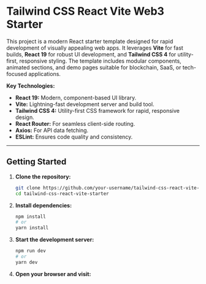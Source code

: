 # Tailwind CSS React Vite Web3 Starter

This project is a modern React starter template designed for rapid development of visually appealing web apps. It leverages **Vite** for fast builds, **React 19** for robust UI development, and **Tailwind CSS 4** for utility-first, responsive styling. The template includes modular components, animated sections, and demo pages suitable for blockchain, SaaS, or tech-focused applications.

**Key Technologies:**

-  **React 19:** Modern, component-based UI library.
-  **Vite:** Lightning-fast development server and build tool.
-  **Tailwind CSS 4:** Utility-first CSS framework for rapid, responsive design.
-  **React Router:** For seamless client-side routing.
-  **Axios:** For API data fetching.
-  **ESLint:** Ensures code quality and consistency.

---

## Getting Started

1. **Clone the repository:**

   ```sh
   git clone https://github.com/your-username/tailwind-css-react-vite-starter.git
   cd tailwind-css-react-vite-starter
   ```

2. **Install dependencies:**

   ```sh
   npm install
   # or
   yarn install
   ```

3. **Start the development server:**

   ```sh
   npm run dev
   # or
   yarn dev
   ```

4. **Open your browser and visit:**
